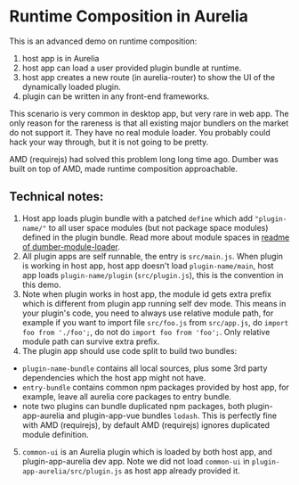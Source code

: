 # Runtime Composition in Aurelia

This is an advanced demo on runtime composition:
1. host app is in Aurelia
2. host app can load a user provided plugin bundle at runtime.
3. host app creates a new route (in aurelia-router) to show the UI of the dynamically loaded plugin.
3. plugin can be written in any front-end frameworks.

This scenario is very common in desktop app, but very rare in web app. The only reason for the rareness is that all existing major bundlers on the market do not support it. They have no real module loader. You probably could hack your way through, but it is not going to be pretty.

AMD (requirejs) had solved this problem long long time ago. Dumber was built on top of AMD, made runtime composition approachable.

## Technical notes:
1. Host app loads plugin bundle with a patched `define` which add `"plugin-name/"` to all user space modules (but not package space modules) defined in the plugin bundle. Read more about module spaces in [readme of dumber-module-loader](https://github.com/dumberjs/dumber-module-loader).
2. All plugin apps are self runnable, the entry is `src/main.js`. When plugin is working in host app, host app doesn't load `plugin-name/main`, host app loads `plugin-name/plugin` (`src/plugin.js`), this is the convention in this demo.
3. Note when plugin works in host app, the module id gets extra prefix which is different from plugin app running self dev mode. This means in your plugin's code, you need to always use relative module path, for example if you want to import file `src/foo.js` from `src/app.js`, do `import foo from './foo';`, do not do `import foo from 'foo';`. Only relative module path can survive extra prefix.
4. The plugin app should use code split to build two bundles:
  * `plugin-name-bundle` contains all local sources, plus some 3rd party dependencies which the host app might not have.
  * `entry-bundle` contains common npm packages provided by host app, for example, leave all aurelia core packages to entry bundle.
  * note two plugins can bundle duplicated npm packages, both plugin-app-aurelia and plugin-app-vue bundles `lodash`. This is perfectly fine with AMD (requirejs), by default AMD (requirejs) ignores duplicated module definition.
5. `common-ui` is an Aurelia plugin which is loaded by both host app, and plugin-app-aurelia dev app. Note we did not load `common-ui` in `plugin-app-aurelia/src/plugin.js` as host app already provided it.


